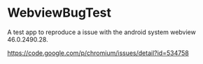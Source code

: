 # WebviewBugTest

A test app to reproduce a issue with the android system webview 46.0.2490.28.

<a href="https://code.google.com/p/chromium/issues/detail?id=534758">https://code.google.com/p/chromium/issues/detail?id=534758</a>
